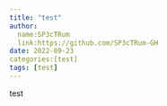 ```yaml
---
title: "test"
author:
  name:SP3cTRum
  link:https://github.com/SP3cTRum-GH
date: 2022-09-23
categories:[test]
tags: [test]
---
```



test
